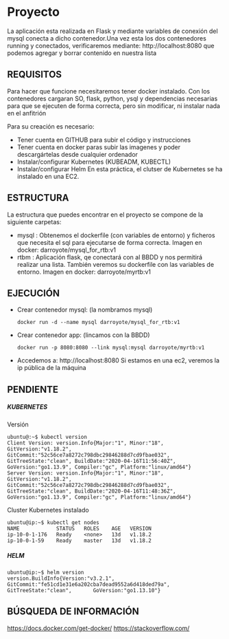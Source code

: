 # Proyecto


La aplicación esta realizada en Flask y mediante variables de conexión del mysql conecta a dicho contenedor.Una vez esta los dos contenedores running y conectados, verificaremos mediante: http://localhost:8080 que podemos agregar y borrar contenido en nuestra lista

## REQUISITOS

Para hacer que funcione necesitaremos tener docker instalado.
Con los contenedores cargaran SO, flask, python, ysql y dependencias necesarias para que se ejecuten de forma correcta, pero sin modificar, ni instalar nada en el anfitrión

Para su creación es necesario:
  - Tener cuenta en GITHUB para subir el código y instrucciones
  - Tener cuenta en docker paras subir las imagenes y poder descargártelas desde cualquier ordenador
  - Instalar/configurar Kubernetes (KUBEADM, KUBECTL)
  - Instalar/configurar Helm
En esta práctica, el clutser de Kubernetes se ha instalado en una EC2.


## ESTRUCTURA

La estructura que puedes encontrar en el proyecto se compone de la siguiente carpetas:

  - mysql : Obtenemos el dockerfile (con variables de entorno) y ficheros que necesita el sql para ejecutarse de forma correcta. 
  Imagen en docker: darroyote/mysql_for_rtb:v1 
  - rtbm : Aplicación flask, qe conectará con al BBDD y nos permitirá realizar una lista. También veremos su dockerfile con las variables de entorno. 
  Imagen en docker: darroyote/myrtb:v1

## EJECUCIÓN

  - Crear contenedor mysql: (la nombramos mysql)
    ```
    docker run -d --name mysql darroyote/mysql_for_rtb:v1
    ```
  - Crear contenedor app: (lincamos con la BBDD)
    ```
    docker run -p 8080:8080 --link mysql:mysql darroyote/myrtb:v1
    ```
  - Accedemos a: http://localhost:8080 Si estamos en una ec2, veremos la ip pública de la máquina      


## PENDIENTE
  ##### KUBERNETES 
  Versión  
  ```
  ubuntu@:~$ kubectl version
  Client Version: version.Info{Major:"1", Minor:"18", GitVersion:"v1.18.2",      GitCommit:"52c56ce7a8272c798dbc29846288d7cd9fbae032", GitTreeState:"clean", BuildDate:"2020-04-16T11:56:40Z", GoVersion:"go1.13.9", Compiler:"gc", Platform:"linux/amd64"}
  Server Version: version.Info{Major:"1", Minor:"18", GitVersion:"v1.18.2", GitCommit:"52c56ce7a8272c798dbc29846288d7cd9fbae032", GitTreeState:"clean", BuildDate:"2020-04-16T11:48:36Z", GoVersion:"go1.13.9", Compiler:"gc", Platform:"linux/amd64"}
  ```
  Cluster Kubernetes instalado
  ```
  ubuntu@ip:~$ kubectl get nodes  
  NAME            STATUS   ROLES    AGE   VERSION  
  ip-10-0-1-176   Ready    <none>   13d   v1.18.2  
  ip-10-0-1-59    Ready    master   13d   v1.18.2
  ```
  ##### HELM
  ```
  ubuntu@ip:~$ helm version
  version.BuildInfo{Version:"v3.2.1", GitCommit:"fe51cd1e31e6a202cba7dead9552a6d418ded79a", GitTreeState:"clean",       GoVersion:"go1.13.10"}
   ```
  ## BÚSQUEDA DE INFORMACIÓN
  
  https://docs.docker.com/get-docker/
  https://stackoverflow.com/

